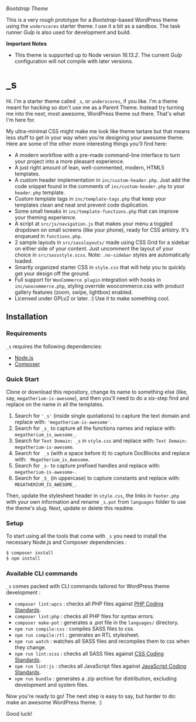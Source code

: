 _Bootstrap Theme_

This is a very rough prototype for a _Bootstrap_-based WordPress theme using the
`underscores` starter theme. I use it a bit as a sandbox. The task runner _Gulp_
is also used for development and build.

**Important Notes**

- This theme is supported up to Node version _16.13.2_. The current _Gulp_
  configuration will not compile with later versions.

# \_s

Hi. I'm a starter theme called `_s`, or `underscores`, if you like. I'm a theme
meant for hacking so don't use me as a Parent Theme. Instead try turning me into
the next, most awesome, WordPress theme out there. That's what I'm here for.

My ultra-minimal CSS might make me look like theme tartare but that means less
stuff to get in your way when you're designing your awesome theme. Here are some
of the other more interesting things you'll find here:

- A modern workflow with a pre-made command-line interface to turn your project
  into a more pleasant experience.
- A just right amount of lean, well-commented, modern, HTML5 templates.
- A custom header implementation in `inc/custom-header.php`. Just add the code
  snippet found in the comments of `inc/custom-header.php` to your `header.php`
  template.
- Custom template tags in `inc/template-tags.php` that keep your templates clean
  and neat and prevent code duplication.
- Some small tweaks in `inc/template-functions.php` that can improve your
  theming experience.
- A script at `src/js/navigation.js` that makes your menu a toggled dropdown on
  small screens (like your phone), ready for CSS artistry. It's enqueued in
  `functions.php`.
- 2 sample layouts in `src/sasslayouts/` made using CSS Grid for a sidebar on
  either side of your content. Just uncomment the layout of your choice in
  `src/sassstyle.scss`. Note: `.no-sidebar` styles are automatically loaded.
- Smartly organized starter CSS in `style.css` that will help you to quickly get
  your design off the ground.
- Full support for `WooCommerce plugin` integration with hooks in
  `inc/woocommerce.php`, styling override woocommerce.css with product gallery
  features (zoom, swipe, lightbox) enabled.
- Licensed under GPLv2 or later. :) Use it to make something cool.

## Installation

### Requirements

`_s` requires the following dependencies:

- [Node.js](https://nodejs.org/)
- [Composer](https://getcomposer.org/)

### Quick Start

Clone or download this repository, change its name to something else (like, say,
`megatherium-is-awesome`), and then you'll need to do a six-step find and
replace on the name in all the templates.

1. Search for `'_s'` (inside single quotations) to capture the text domain and
   replace with: `'megatherium-is-awesome'`.
2. Search for `_s_` to capture all the functions names and replace with:
   `megatherium_is_awesome_`.
3. Search for `Text Domain: _s` in `style.css` and replace with:
   `Text Domain: megatherium-is-awesome`.
4. Search for <code>&nbsp;\_s</code> (with a space before it) to capture
   DocBlocks and replace with: <code>&nbsp;Megatherium_is_Awesome</code>.
5. Search for `_s-` to capture prefixed handles and replace with:
   `megatherium-is-awesome-`.
6. Search for `_S_` (in uppercase) to capture constants and replace with:
   `MEGATHERIUM_IS_AWESOME_`.

Then, update the stylesheet header in `style.css`, the links in `footer.php`
with your own information and rename `_s.pot` from `languages` folder to use the
theme's slug. Next, update or delete this readme.

### Setup

To start using all the tools that come with `_s` you need to install the
necessary Node.js and Composer dependencies :

```sh
$ composer install
$ npm install
```

### Available CLI commands

`_s` comes packed with CLI commands tailored for WordPress theme development :

- `composer lint:wpcs` : checks all PHP files against
  [PHP Coding Standards](https://developer.wordpress.org/coding-standards/wordpress-coding-standards/php/).
- `composer lint:php` : checks all PHP files for syntax errors.
- `composer make-pot` : generates a .pot file in the `languages/` directory.
- `npm run compile:css` : compiles SASS files to css.
- `npm run compile:rtl` : generates an RTL stylesheet.
- `npm run watch` : watches all SASS files and recompiles them to css when they
  change.
- `npm run lint:scss` : checks all SASS files against
  [CSS Coding Standards](https://developer.wordpress.org/coding-standards/wordpress-coding-standards/css/).
- `npm run lint:js` : checks all JavaScript files against
  [JavaScript Coding Standards](https://developer.wordpress.org/coding-standards/wordpress-coding-standards/javascript/).
- `npm run bundle` : generates a .zip archive for distribution, excluding
  development and system files.

Now you're ready to go! The next step is easy to say, but harder to do: make an
awesome WordPress theme. :)

Good luck!
